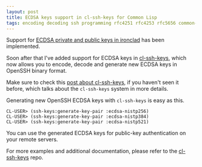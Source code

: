 ```yaml
---
layout: post
title: ECDSA keys support in cl-ssh-keys for Common Lisp
tags: encoding decoding ssh programming rfc4251 rfc4253 rfc5656 common-lisp lisp
---
```

Support for [ECDSA private and public keys in
ironclad](https://github.com/sharplispers/ironclad/issues/33) has been
implemented.

Soon after that I've added support for ECDSA keys in
[cl-ssh-keys](https://github.com/dnaeon/cl-ssh-keys), which now allows
you to encode, decode and generate new ECDSA keys in OpenSSH binary
format.

Make sure to check this [post about
cl-ssh-keys](http://dnaeon.github.io/parsing-and-generating-openssh-keys-with-cl/),
if you haven't seen it before, which talks about the `cl-ssh-keys`
system in more details.

Generating new OpenSSH ECDSA keys with `cl-ssh-keys` is easy as this.

``` common-lisp
CL-USER> (ssh-keys:generate-key-pair :ecdsa-nistp256)
CL-USER> (ssh-keys:generate-key-pair :ecdsa-nistp384)
CL-USER> (ssh-keys:generate-key-pair :ecdsa-nistp521)
```

You can use the generated ECDSA keys for public-key authentication on
your remote servers.

For more examples and additional documentation, please refer to the
[cl-ssh-keys](https://github.com/dnaeon/cl-ssh-keys) repo.
